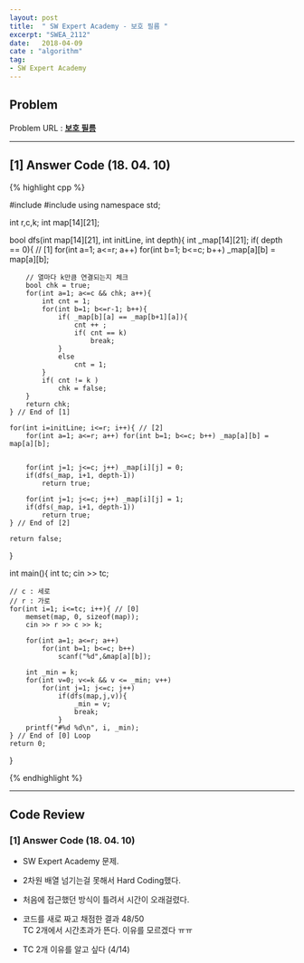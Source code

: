 ```yaml
---
layout: post
title:  " SW Expert Academy - 보호 필름 "
excerpt: "SWEA_2112"
date:   2018-04-09
cate : "algorithm"
tag:
- SW Expert Academy
---
```


## Problem 
Problem URL : **[보호 필름](https://www.swexpertacademy.com/main/code/problem/problemDetail.do?contestProbId=AV5V1SYKAaUDFAWu)**

---

## [1] Answer Code (18. 04. 10)

{% highlight cpp %}


#include<iostream>
#include<cstring>
using namespace std;

int r,c,k;
int map[14][21];

bool dfs(int map[14][21], int initLine, int depth){
    int _map[14][21];
    if( depth == 0){ // [1]
        for(int a=1; a<=r; a++) for(int b=1; b<=c; b++) _map[a][b] = map[a][b];
        
        // 열마다 k만큼 연결되는지 체크
        bool chk = true;
        for(int a=1; a<=c && chk; a++){
            int cnt = 1;
            for(int b=1; b<=r-1; b++){
                if( _map[b][a] == _map[b+1][a]){
                    cnt ++ ;
                    if( cnt == k)
                        break;
                }
                else
                    cnt = 1;
            }
            if( cnt != k )
                chk = false;
        }
        return chk;
    } // End of [1]

    for(int i=initLine; i<=r; i++){ // [2]
        for(int a=1; a<=r; a++) for(int b=1; b<=c; b++) _map[a][b] = map[a][b];
        
        
        for(int j=1; j<=c; j++) _map[i][j] = 0;
        if(dfs(_map, i+1, depth-1))
            return true;
        
        for(int j=1; j<=c; j++) _map[i][j] = 1;
        if(dfs(_map, i+1, depth-1))
            return true;
    } // End of [2]
    
    return false;
}


int main(){
    int tc;
    cin >> tc;
    
    // c : 세로
    // r : 가로
    for(int i=1; i<=tc; i++){ // [0]
        memset(map, 0, sizeof(map));
        cin >> r >> c >> k;
        
        for(int a=1; a<=r; a++)
            for(int b=1; b<=c; b++)
                scanf("%d",&map[a][b]);
     
        int _min = k;
        for(int v=0; v<=k && v <= _min; v++)
            for(int j=1; j<=c; j++)
                if(dfs(map,j,v)){
                    _min = v;
                    break;
                }
        printf("#%d %d\n", i, _min);
    } // End of [0] Loop
    return 0;
}


{% endhighlight %}



---

## Code Review

### [1] Answer Code (18. 04. 10)

* SW Expert Academy 문제.

* 2차원 배열 넘기는걸 못해서 Hard Coding했다.

* 처음에 접근했던 방식이 틀려서 시간이 오래걸렸다.

* 코드를 새로 짜고 채점한 결과 48/50 <br> TC 2개에서 시간초과가 뜬다. 이유를 모르겠다 ㅠㅠ

* TC 2개 이유를 알고 싶다 (4/14)